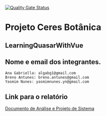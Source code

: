 [![Quality Gate Status](https://sonarcloud.io/api/project_badges/measure?project=algabg1_LearningQuasarWithVue&metric=alert_status)](https://sonarcloud.io/summary/new_code?id=algabg1_LearningQuasarWithVue)

# Projeto Ceres Botânica

## LearningQuasarWithVue


## Nome e email dos integrantes.
```
Ana Gabriella: algabg1@gmail.com
Breno Antunes: breno.antunes@gmail.com
Yasmim Nunes: yasmimnunes.yn@gmail.com
```



## Link para o relatório
[Documento de Análise e Projeto de Sistema](https://docs.google.com/document/d/187ULJKh3qBQ9d6NVLWZnUrlC2laO64hfu207vKR4Rxg/edit?usp=sharing)
 
